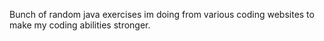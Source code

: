 Bunch of random java exercises im doing from various coding websites to make my coding abilities stronger. 
